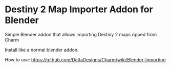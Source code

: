 # Destiny 2 Map Importer Addon for Blender
Simple Blender addon that allows importing Destiny 2 maps ripped from Charm

Install like a normal blender addon.

How to use: https://github.com/DeltaDesigns/Charm/wiki/Blender-Importing
